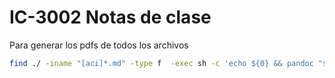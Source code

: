 # IC-3002 Notas de clase #

Para generar los pdfs de todos los archivos

```bash
find ./ -iname "[aci]*.md" -type f  -exec sh -c 'echo ${0} && pandoc "${0}" -o "${0%.md}.pdf"' {} \;
```

